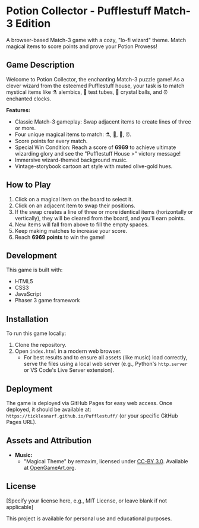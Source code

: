 # Potion Collector - Pufflestuff Match-3 Edition

A browser-based Match-3 game with a cozy, "lo-fi wizard" theme. Match magical items to score points and prove your Potion Prowess!

## Game Description

Welcome to Potion Collector, the enchanting Match-3 puzzle game! As a clever wizard from the esteemed Pufflestuff house, your task is to match mystical items like ⚗️ alembics, 🧪 test tubes, 🔮 crystal balls, and ⏰ enchanted clocks.

**Features:**
- Classic Match-3 gameplay: Swap adjacent items to create lines of three or more.
- Four unique magical items to match: ⚗️, 🧪, 🔮, ⏰.
- Score points for every match.
- Special Win Condition: Reach a score of **6969** to achieve ultimate wizarding glory and see the "Pufflestuff House >" victory message!
- Immersive wizard-themed background music.
- Vintage-storybook cartoon art style with muted olive-gold hues.

## How to Play

1.  Click on a magical item on the board to select it.
2.  Click on an adjacent item to swap their positions.
3.  If the swap creates a line of three or more identical items (horizontally or vertically), they will be cleared from the board, and you'll earn points.
4.  New items will fall from above to fill the empty spaces.
5.  Keep making matches to increase your score.
6.  Reach **6969 points** to win the game!

## Development

This game is built with:
- HTML5
- CSS3
- JavaScript
- Phaser 3 game framework

## Installation

To run this game locally:

1.  Clone the repository.
2.  Open `index.html` in a modern web browser.
    - For best results and to ensure all assets (like music) load correctly, serve the files using a local web server (e.g., Python's `http.server` or VS Code's Live Server extension).

## Deployment

The game is deployed via GitHub Pages for easy web access.
Once deployed, it should be available at: `https://ticklesnarf.github.io/Pufflestuff/` (or your specific GitHub Pages URL).

## Assets and Attribution

*   **Music:**
    *   "Magical Theme" by remaxim, licensed under [CC-BY 3.0](http://creativecommons.org/licenses/by/3.0/). Available at [OpenGameArt.org](https://opengameart.org/content/magical-theme).

## License

[Specify your license here, e.g., MIT License, or leave blank if not applicable]

This project is available for personal use and educational purposes.
